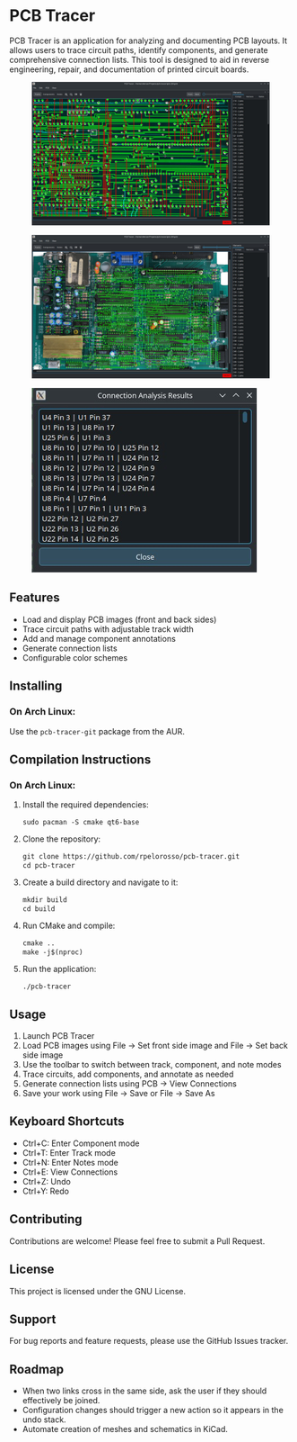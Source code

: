 # PCB Tracer

PCB Tracer is an application for analyzing and documenting PCB layouts. It allows users to trace circuit paths, identify components, and generate comprehensive connection lists. This tool is designed to aid in reverse engineering, repair, and documentation of printed circuit boards.

<figure>
  <img src="imgs/screen0.jpg" alt="PCB Tracer Screenshot">
</figure>
<figure>
  <img src="imgs/screen1.jpg" alt="PCB Tracer Screenshot">
</figure>  
<figure>
  <img src="imgs/screen4.jpg" alt="PCB Tracer Screenshot">
</figure>


## Features

- Load and display PCB images (front and back sides)
- Trace circuit paths with adjustable track width
- Add and manage component annotations
- Generate connection lists
- Configurable color schemes

## Installing

### On Arch Linux:

Use the `pcb-tracer-git` package from the AUR.

## Compilation Instructions

### On Arch Linux:

1. Install the required dependencies:
   ```
   sudo pacman -S cmake qt6-base
   ```
2. Clone the repository:
   ```
   git clone https://github.com/rpelorosso/pcb-tracer.git
   cd pcb-tracer
    ```
4. Create a build directory and navigate to it:
   ```
   mkdir build
   cd build
   ```
5. Run CMake and compile:
   ```
   cmake ..
   make -j$(nproc)
   ```
7. Run the application:
   ```
   ./pcb-tracer
   ```

## Usage

1. Launch PCB Tracer
2. Load PCB images using File -> Set front side image and File -> Set back side image
3. Use the toolbar to switch between track, component, and note modes
4. Trace circuits, add components, and annotate as needed
5. Generate connection lists using PCB -> View Connections
6. Save your work using File -> Save or File -> Save As


## Keyboard Shortcuts

- Ctrl+C: Enter Component mode
- Ctrl+T: Enter Track mode
- Ctrl+N: Enter Notes mode
- Ctrl+E: View Connections
- Ctrl+Z: Undo
- Ctrl+Y: Redo

## Contributing

Contributions are welcome! Please feel free to submit a Pull Request.

## License

This project is licensed under the GNU License.

## Support

For bug reports and feature requests, please use the GitHub Issues tracker.

## Roadmap

- When two links cross in the same side, ask the user if they should effectively be joined.
- Configuration changes should trigger a new action so it appears in the undo stack.
- Automate creation of meshes and schematics in KiCad.

